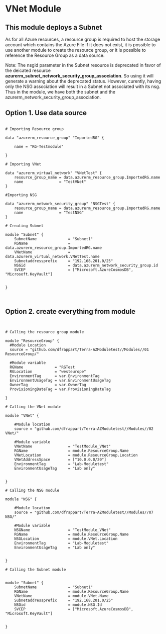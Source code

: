 # VNet Module

## This module deploys a Subnet


As for all Azure resources, a resource group is required to host the storage account which contains the Azure File
If it does not exist, it is possible to use another module to create the resource group, or it is possible to reference the Resource Group as a data source.

Note: The nsgid parameter in the Subnet resource is deprecated in favor of the deicated resource **azurerm_subnet_network_security_group_association**.
So using it will generate a warning about the deprecated status.
However, curently, having only the NSG association will result in a Subnet not associated with its nsg.
Thus in the module, we have both the subnet and the azurerm_network_security_group_association.

## Option 1. Use data source

```hcl

# Importing Resource group 

data "azurerm_resource_group" "ImportedRG" {

    name = "RG-Testmodule"

}

# Importing VNet

data "azurerm_virtual_network" "VNetTest" {
    resource_group_name = data.azurerm_resource_group.ImportedRG.name
    name                = "TestVNet"
}

#Importing NSG

data "azurerm_network_security_group" "NSGTest" {
    resource_group_name = data.azurerm_resource_group.ImportedRG.name
    name                = "TestNSG"
}

# Creating Subnet

module "Subnet" {
    SubnetName              = "Subnet1"
    RGName                  = data.azurerm_resource_group.ImportedRG.name
    VNetName                = data.azurerm_virtual_network.VNetTest.name
    Subnetaddressprefix     = "192.168.201.0/25"
    NSGid                   = data.azurerm_network_security_group.id
    SVCEP                   = ["Microsoft.AzureCosmosDB", "Microsoft.KeyVault"]


}



```




## Option 2. create everything from module

```hcl


# Calling the resource group module

module "ResourceGroup" {
  #Module Location
  source = "github.com/dfrappart/Terra-AZModuletest//Modules//01 ResourceGroup/"

  #Module variable
  RGName              = "RGTest
  RGLocation          = "westeurope"
  EnvironmentTag      = var.EnvironmentTag
  EnvironmentUsageTag = var.EnvironmentUsageTag
  OwnerTag            = var.OwnerTag
  ProvisioningDateTag = var.ProvisioningDateTag

}

# Calling the VNet module

module "VNet" {

    #Module location
    source = "github.com/dfrappart/Terra-AZModuletest//Modules//02 VNet/"

    #Module variable
    VNetName                = "TestModule_VNet"
    RGName                  = module.ResourceGroup.Name
    VNetLocation            = module.ResourceGroup.Location
    VNetAddressSpace        = ["10.0.0.0/20"]
    EnvironmentTag          = "Lab-Moduletest"
    EnvironmentUsageTag     = "Lab only"


}

# Calling the NSG module

module "NSG" {

    #Module location
    source = "github.com/dfrappart/Terra-AZModuletest//Modules//07 NSG/"

    #Module variable
    NSGName                 = "TestModule_VNet"
    RGName                  = module.ResourceGroup.Name
    NSGLocation             = module.VNet.Location
    EnvironmentTag          = "Lab-Moduletest"
    EnvironmentUsageTag     = "Lab only"


}

# Calling the Subnet module


module "Subnet" {
    SubnetName              = "Subnet1"
    RGName                  = module.ResourceGroup.Name
    VNetName                = module.VNet.Name
    Subnetaddressprefix     = "192.168.201.0/25"
    NSGid                   = module.NSG.Id
    SVCEP                   = ["Microsoft.AzureCosmosDB", "Microsoft.KeyVault"]


}

```